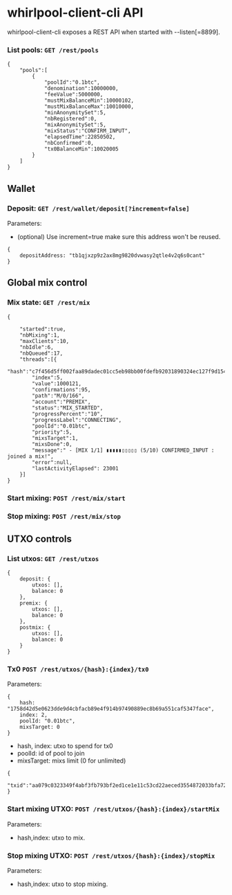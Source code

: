 # whirlpool-client-cli API

whirlpool-client-cli exposes a REST API when started with --listen[=8899].


### List pools: ```GET /rest/pools```
```
{
    "pools":[
        {
            "poolId":"0.1btc",
            "denomination":10000000,
            "feeValue":5000000,
            "mustMixBalanceMin":10000102,
            "mustMixBalanceMax":10010000,
            "minAnonymitySet":5,
            "nbRegistered":0,
            "mixAnonymitySet":5,
            "mixStatus":"CONFIRM_INPUT",
            "elapsedTime":22850502,
            "nbConfirmed":0,
            "tx0BalanceMin":10020005
        }
    ]
}
```

## Wallet

### Deposit: ```GET /rest/wallet/deposit[?increment=false]```
Parameters:
* (optional) Use increment=true make sure this address won't be reused.
```
{
    depositAddress: "tb1qjxzp9z2ax8mg9820dvwasy2qtle4v2q6s0cant"
}
```

## Global mix control

### Mix state: ```GET /rest/mix```
```
{

    "started":true,
    "nbMixing":1,
    "maxClients":10,
    "nbIdle":6,
    "nbQueued":17,
    "threads":[{
        "hash":"c7f456d5ff002faa89dadec01cc5eb98bb00fdefb92031890324ec127f9d1541",
        "index":5,
        "value":1000121,
        "confirmations":95,
        "path":"M/0/166",
        "account":"PREMIX",
        "status":"MIX_STARTED",
        "progressPercent":"10",
        "progressLabel":"CONNECTING",
        "poolId":"0.01btc",
        "priority":5,
        "mixsTarget":1,
        "mixsDone":0,
        "message":" - [MIX 1/1] ▮▮▮▮▮▯▯▯▯▯ (5/10) CONFIRMED_INPUT : joined a mix!",
        "error":null,
        "lastActivityElapsed": 23001
    }]
}
```

### Start mixing: ```POST /rest/mix/start```

### Stop mixing: ```POST /rest/mix/stop```

## UTXO controls

### List utxos: ```GET /rest/utxos```
```
{
    deposit: {
        utxos: [],
        balance: 0
    },
    premix: {
        utxos: [],
        balance: 0
    },
    postmix: {
        utxos: [],
        balance: 0
    }
}
```

### Tx0 ```POST /rest/utxos/{hash}:{index}/tx0```
Parameters:
```
{
    hash: "1758d42d5e0623dde9d4cbfacb89e4f914b97490889ec8b69a551caf5347face",
    index: 2,
    poolId: "0.01btc",
    mixsTarget: 0
}
```
* hash, index: utxo to spend for tx0
* poolId: id of pool to join
* mixsTarget: mixs limit (0 for unlimited)

```
{
    "txid":"aa079c0323349f4abf3fb793bf2ed1ce1e11c53cd22aeced3554872033bfa722"
}
```

### Start mixing UTXO: ```POST /rest/utxos/{hash}:{index}/startMix```
Parameters:
* hash,index: utxo to mix.

### Stop mixing UTXO: ```POST /rest/utxos/{hash}:{index}/stopMix```
Parameters:
* hash,index: utxo to stop mixing.
